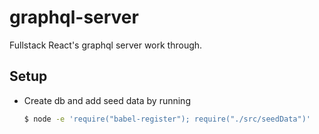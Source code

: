 # graphql-server
Fullstack React's graphql server work through.

## Setup
- Create db and add seed data by running
  ```bash
  $ node -e 'require("babel-register"); require("./src/seedData")'
  ```
